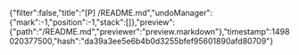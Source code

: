 {"filter":false,"title":"[P] /README.md","undoManager":{"mark":-1,"position":-1,"stack":[]},"preview":{"path":"/README.md","previewer":"preview.markdown"},"timestamp":1498020377500,"hash":"da39a3ee5e6b4b0d3255bfef95601890afd80709"}